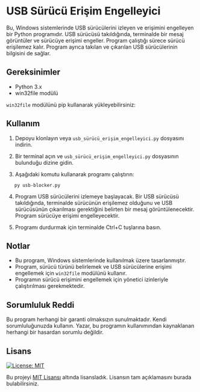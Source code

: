 # USB Sürücü Erişim Engelleyici

Bu, Windows sistemlerinde USB sürücülerini izleyen ve erişimini engelleyen bir Python programıdır. USB sürücüsü takıldığında, terminalde bir mesaj görüntüler ve sürücüye erişimi engeller. Program çalıştığı sürece sürücü erişilemez kalır. Program ayrıca takılan ve çıkarılan USB sürücülerinin bilgisini de sağlar.

## Gereksinimler

- Python 3.x
- win32file modülü

`win32file` modülünü pip kullanarak yükleyebilirsiniz:


## Kullanım

1. Depoyu klonlayın veya `usb_sürücü_erişim_engelleyici.py` dosyasını indirin.

2. Bir terminal açın ve `usb_sürücü_erişim_engelleyici.py` dosyasının bulunduğu dizine gidin.

3. Aşağıdaki komutu kullanarak programı çalıştırın:
```shell
   py usb-blocker.py
```
4. Program USB sürücülerini izlemeye başlayacak. Bir USB sürücüsü takıldığında, terminalde sürücünün erişilemez olduğunu ve USB sürücüsünün çıkarılması gerektiğini belirten bir mesaj görüntülenecektir. Program sürücüye erişimi engelleyecektir.

5. Programı durdurmak için terminalde Ctrl+C tuşlarına basın.

## Notlar

- Bu program, Windows sistemlerinde kullanılmak üzere tasarlanmıştır.
- Program, sürücü türünü belirlemek ve USB sürücülerine erişimi engellemek için `win32file` modülünü kullanır.
- Programın sürücü erişimini engellemek için yönetici izinleriyle çalıştırılması gerekmektedir.

## Sorumluluk Reddi

Bu program herhangi bir garanti olmaksızın sunulmaktadır. Kendi sorumluluğunuzda kullanın. Yazar, bu programın kullanımından kaynaklanan herhangi bir hasardan sorumlu değildir.

## Lisans

[![License: MIT](https://img.shields.io/badge/License-MIT-yellow.svg)](https://opensource.org/licenses/MIT)

Bu projeyi [MIT Lisansı](https://opensource.org/licenses/MIT) altında lisansladık. Lisansın tam açıklamasını burada bulabilirsiniz.
